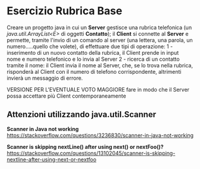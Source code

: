 # Esercizio Rubrica Base

Creare un progetto java in cui un **Server** gestisce una rubrica telefonica (un *java.util.ArrayList\<E\>* di oggetti **Contatto**);
il **Client** si connette al **Server** e permette, tramite l'invio di un comando al server (una lettera, una parola, un numero.....quello che volete), 
di effettuare due tipi di operazione:
1 - inserimento di un nuovo contatto della rubrica, il Client prende in input nome e numero telefonico e lo invia al Server
2 - ricerca di un contatto tramite il nome: il Client invia il nome al Server, che, se lo trova nella rubrica, risponderà al Client con il numero di telefono corrispondente, altrimenti invierà un messaggio di errore.


VERSIONE PER L'EVENTUALE VOTO MAGGIORE
fare in modo che il Server possa accettare più Client contemporaneamente

## Attenzioni utilizzando java.util.Scanner

__Scanner in Java not working__ https://stackoverflow.com/questions/3236830/scanner-in-java-not-working

__Scanner is skipping nextLine() after using next() or nextFoo()?__ 
https://stackoverflow.com/questions/13102045/scanner-is-skipping-nextline-after-using-next-or-nextfoo
